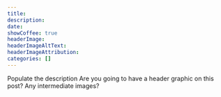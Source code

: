 ```yaml
---
title: 
description: 
date: 
showCoffee: true
headerImage: 
headerImageAltText: 
headerImageAttribution:
categories: []
---
```


Populate the description
Are you going to have a header graphic on this post?
Any intermediate images?
